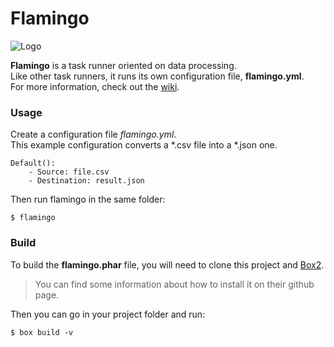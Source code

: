 # Flamingo

![Logo](https://cdn.rawgit.com/ubermanu/flamingo/master/icons/flamingo.png)

**Flamingo** is a task runner oriented on data processing.<br>
Like other task runners, it runs its own configuration file, **flamingo.yml**.<br>
For more information, check out the [wiki](https://github.com/ubermanu/flamingo/wiki).

### Usage

Create a configuration file *flamingo.yml*.<br>
This example configuration converts a \*.csv file into a \*.json one.

    Default():
        - Source: file.csv
        - Destination: result.json

Then run flamingo in the same folder:

    $ flamingo

### Build

To build the **flamingo.phar** file, you will need to clone this project and [Box2](https://github.com/box-project/box2).

> You can find some information about how to install it on their github page.

Then you can go in your project folder and run:

    $ box build -v
